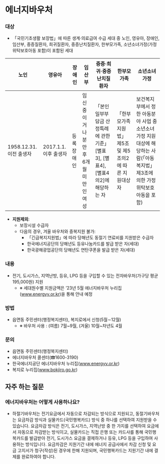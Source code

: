 # 에너지바우처

### 대상
- 「국민기초생활 보장법」에 따른 생계·의료급여 수급 세대 중 노인, 영유아, 장애인, 임산부, 중증질환자, 희귀질환자, 중증난치질환자, 한부모가족, 소년소녀가정(가정위탁보호아동 포함)이 포함된 세대

| 노인 | 영유아 | 장애인 | 임산부 | 중증·희귀·중증난치질환자 | 한부모가족 | 소년소녀가정 |
|-------|--------|-------|-------|--------|--------|--------|
| 1958.12.31.이전 출생자 | 2017.1.1.이후 출생자  | 등록장애인 | 임신 중이거나 분만 후 6개월 미만인 여성                 | 「본인일부부담금 산정특례에 관한 기준」 [별표3], [별표4], [별표4의2]에 해당하는 자 | 「한부모가족지원법」 제5조 및 제5조의2에 따른 지원대상자                                   | 보건복지부에서 정한 아동분야 사업 중 소년소녀가정 지원대상에 해당하는 사람(「아동복지법」 제3조에 의한 가정위탁보호아동을 포함) |

- **지원제외**:
  - 보장시설 수급자 
  - 다음의 경우, 겨울 바우처와 중복지원 불가:
    - 「긴급복지지원법」에 따라 당해년도 동절기 연료비를 지원받은 수급자
    - 한국에너지공단의 당해년도 등유나눔카드를 발급 받은 자(세대)
    - 한국광해광업공단의 당해년도 연탄쿠폰을 발급 받은 자(세대)

### 내용
- 전기, 도시가스, 지역난방, 등유, LPG 등을 구입할 수 있는 전자바우처(가구당 평균 195,000원) 지원
  - ※ 세대원수별 지원금액은 ’23년 5월 에너지바우처 누리집(www.energyv.or.kr)을 통해 안내 예정 

### 방법
- 읍면동 주민센터(행정복지센터), 복지로에서 신청(5월∼12월)
  - ※ 바우처 사용 : (여름) 7월~9월, (겨울) 10월~차년도 4월

### 문의
- 읍면동 주민센터(행정복지센터)
- 에너지바우처 콜센터(☎1600-3190)
- 한국에너지공단 에너지바우처 누리집(www.energyv.or.kr)
- 복지로 누리집(www.bokjiro.go.kr)

## 자주 하는 질문

### 에너지바우처는 어떻게 사용하나요?
- 하절기바우처는 전기요금에서 자동으로 차감되는 방식으로 지원되고, 동절기바우처는 요금차감 방식과 실물카드(국민행복카드) 방식 중 하나를 선택하여 지원받을 수 있습니다. 요금차감 방식은 전기, 도시가스, 지역난방 중 한 가지를 선택하여 요금에서 자동으로 차감받는 방식이고, 실물카드는 직접 은행 또는 카드사를 통해 국민행복카드를 발급받아 전기, 도시가스 요금을 결제하거나 등유, LPG 등을 구입하여 사용하는 방식입니다. 요금차감은 지원기간 내에 에너지 공급사에서 차감 신청 및 요금 고지서가 청구(작성)된 경우에 한해 지원되며, 국민행복카드는 지원기간 내에 결제를 완료하여야 합니다. 
